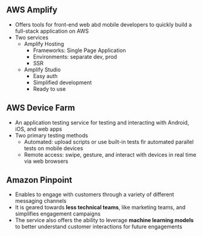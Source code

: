 ## AWS Amplify 

- Offers tools for front-end web abd mobile developers to quickly build a full-stack application on AWS
- Two services
  - Amplify Hosting
    - Frameworks: Single Page Application
    - Environments: separate dev, prod
    - SSR
  - Amplify Studio
    - Easy auth
    - Simplified development
    - Ready to use

## AWS Device Farm

- An application testing service for testing and interacting with Android, iOS, and web apps
- Two primary testing methods
  - Automated: upload scripts or use built-in tests fir automated parallel tests on mobile devices
  - Remote access: swipe, gesture, and interact with devices in real time via web browsers

## Amazon Pinpoint

- Enables to engage with customers through a variety of different messaging channels
- It is geared towards **less technical teams**, like marketing teams, and simplifies engagement campaigns
- The service also offers the ability to leverage **machine learning models** to better understand customer interactions
  for future engagements
